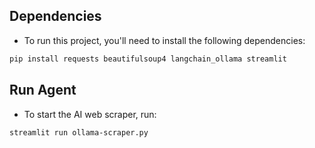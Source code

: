 ## **Dependencies**

- To run this project, you'll need to install the following dependencies:

```bash
pip install requests beautifulsoup4 langchain_ollama streamlit
```
## Run Agent

- To start the AI web scraper, run:
```bash
streamlit run ollama-scraper.py
```